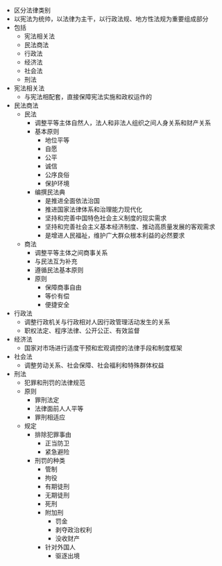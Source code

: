 - 区分法律类别
- 以宪法为统帅，以法律为主干，以行政法规、地方性法规为重要组成部分
- 包括
	- 宪法相关法
	- 民法商法
	- 行政法
	- 经济法
	- 社会法
	- 刑法
- 宪法相关法
	- 与宪法相配套，直接保障宪法实施和政权运作的
- 民法商法
	- 民法
		- 调整平等主体自然人，法人和非法人组织之间人身关系和财产关系
		- 基本原则
			- 地位平等
			- 自愿
			- 公平
			- 诚信
			- 公序良俗
			- 保护环境
		- 编撰民法典
			- 是推进全面依法治国
			- 推进国家法律体系和治理能力现代化
			- 坚持和完善中国特色社会主义制度的现实需求
			- 坚持和完善社会主义基本经济制度、推动高质量发展的客观需求
			- 是增进人民福祉，维护广大群众根本利益的必然要求
	- 商法
		- 调整平等主体之间商事关系
		- 与民法互为补充
		- 遵循民法基本原则
		- 原则
			- 保障商事自由
			- 等价有偿
			- 便捷安全
- 行政法
	- 调整行政机关与行政相对人因行政管理活动发生的关系
	- 职权法定、程序法律、公开公正、有效监督
- 经济法
	- 国家对市场进行适度干预和宏观调控的法律手段和制度框架
- 社会法
	- 调整劳动关系、社会保障、社会福利和特殊群体权益
- 刑法
	- 犯罪和刑罚的法律规范
	- 原则
		- 罪刑法定
		- 法律面前人人平等
		- 罪刑相适应
	- 规定
		- 排除犯罪事由
			- 正当防卫
			- 紧急避险
		- 刑罚的种类
			- 管制
			- 拘役
			- 有期徒刑
			- 无期徒刑
			- 死刑
			- 附加刑
				- 罚金
				- 剥夺政治权利
				- 没收财产
			- 针对外国人
				- 驱逐出境